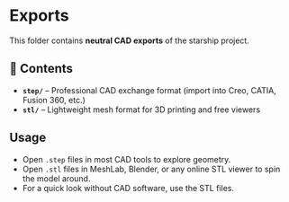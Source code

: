 # Exports

This folder contains **neutral CAD exports** of the starship project.

## 📂 Contents
- **`step/`** – Professional CAD exchange format (import into Creo, CATIA, Fusion 360, etc.)
- **`stl/`** – Lightweight mesh format for 3D printing and free viewers

## Usage
- Open `.step` files in most CAD tools to explore geometry.  
- Open `.stl` files in MeshLab, Blender, or any online STL viewer to spin the model around.  
- For a quick look without CAD software, use the STL files.  
